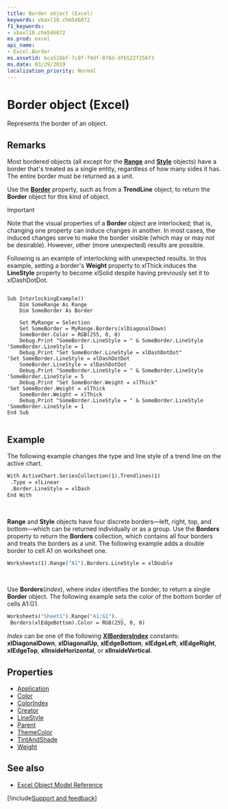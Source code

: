 ```yaml
---
title: Border object (Excel)
keywords: vbaxl10.chm546072
f1_keywords:
- vbaxl10.chm546072
ms.prod: excel
api_name:
- Excel.Border
ms.assetid: bca516bf-7c0f-f9df-078d-dfb522f256f3
ms.date: 03/29/2019
localization_priority: Normal
---
```



# Border object (Excel)

Represents the border of an object.


## Remarks

Most bordered objects (all except for the **[Range](Excel.Range(object).md)** and **[Style](Excel.Style.md)** objects) have a border that's treated as a single entity, regardless of how many sides it has. The entire border must be returned as a unit. 

Use the **[Border](Excel.Trendline.Border.md)** property, such as from a **TrendLine** object, to return the **Border** object for this kind of object.

> [!IMPORTANT] 
> Note that the visual properties of a **Border** object are interlocked; that is, changing one property can induce changes in another. In most cases, the induced changes serve to make the border visible (which may or may not be desirable). However, other (more unexpected) results are possible.
> 
> Following is an example of interlocking with unexpected results. In this example, setting a border's **Weight** property to xlThick induces the **LineStyle** property to become xlSolid despite having previously set it to xlDashDotDot.
> 
> ```vb
    Sub InterlockingExample()
        Dim SomeRange As Range
        Dim SomeBorder As Border
        
        Set MyRange = Selection
        Set SomeBorder = MyRange.Borders(xlDiagonalDown)
        SomeBorder.Color = RGB(255, 0, 0)
        Debug.Print "SomeBorder.LineStyle = " & SomeBorder.LineStyle   'SomeBorder.LineStyle = 1
        Debug.Print "Set SomeBorder.LineStyle = xlDashDotDot"          'Set SomeBorder.LineStyle = xlDashDotDot
        SomeBorder.LineStyle = xlDashDotDot
        Debug.Print "SomeBorder.LineStyle = " & SomeBorder.LineStyle   'SomeBorder.LineStyle = 5
        Debug.Print "Set SomeBorder.Weight = xlThick"                  'Set SomeBorder.Weight = xlThick
        SomeBorder.Weight = xlThick
        Debug.Print "SomeBorder.LineStyle = " & SomeBorder.LineStyle   'SomeBorder.LineStyle = 1
    End Sub
> ```

## Example

The following example changes the type and line style of a trend line on the active chart.

```vb
With ActiveChart.SeriesCollection(1).Trendlines(1) 
 .Type = xlLinear 
 .Border.LineStyle = xlDash 
End With
```

<br/>

**Range** and **Style** objects have four discrete borders—left, right, top, and bottom—which can be returned individually or as a group. Use the **Borders** property to return the **Borders** collection, which contains all four borders and treats the borders as a unit. The following example adds a double border to cell A1 on worksheet one.

```vb
Worksheets(1).Range("A1").Borders.LineStyle = xlDouble
```

<br/>

Use **Borders**(_index_), where _index_ identifies the border, to return a single **Border** object. The following example sets the color of the bottom border of cells A1:G1.

```vb
Worksheets("Sheet1").Range("A1:G1"). _ 
 Borders(xlEdgeBottom).Color = RGB(255, 0, 0)
```

_Index_ can be one of the following **[XlBordersIndex](Excel.XlBordersIndex.md)** constants: **xlDiagonalDown**, **xlDiagonalUp**, **xlEdgeBottom**, **xlEdgeLeft**, **xlEdgeRight**, **xlEdgeTop**, **xlInsideHorizontal**, or **xlInsideVertical**.


## Properties

- [Application](Excel.Border.Application.md)
- [Color](Excel.Border.Color.md)
- [ColorIndex](Excel.Border.ColorIndex.md)
- [Creator](Excel.Border.Creator.md)
- [LineStyle](Excel.Border.LineStyle.md)
- [Parent](Excel.Border.Parent.md)
- [ThemeColor](Excel.Border.ThemeColor.md)
- [TintAndShade](Excel.Border.TintAndShade.md)
- [Weight](Excel.Border.Weight.md)

## See also

- [Excel Object Model Reference](overview/Excel/object-model.md)


[!include[Support and feedback](~/includes/feedback-boilerplate.md)]
